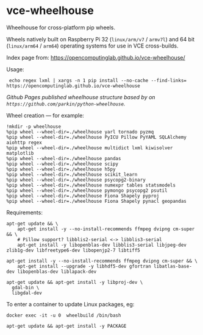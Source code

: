# vce-wheelhouse
Wheelhouse for cross-platform pip wheels.

Wheels natively built on Raspberry Pi 32 (`linux/arm/v7` / `armv7l`) and 64 bit (`linux/arm64` / `arm64`) operating systems for use in VCE cross-builds.

Index page from: https://opencomputinglab.github.io/vce-wheelhouse/

Usage: 

```
 echo regex lxml | xargs -n 1 pip install --no-cache --find-links= https://opencomputinglab.github.io/vce-wheelhouse
 ```

*Github Pages published wheelhouse structure based by on `https://github.com/parkin/python-wheelhouse`.*


Wheel creation — for example:

```
!mkdir -p wheelhouse
%pip wheel --wheel-dir=./wheelhouse yarl tornado pyzmq
%pip wheel --wheel-dir=./wheelhouse PyICU Pillow PyYAML SQLAlchemy aiohttp regex
%pip wheel --wheel-dir=./wheelhouse multidict lxml kiwisolver matplotlib
%pip wheel --wheel-dir=./wheelhouse pandas
%pip wheel --wheel-dir=./wheelhouse scipy
%pip wheel --wheel-dir=./wheelhouse h5py
%pip wheel --wheel-dir=./wheelhouse scikit_learn
%pip wheel --wheel-dir=./wheelhouse psycopg2-binary
%pip wheel --wheel-dir=./wheelhouse numexpr tables statsmodels
%pip wheel --wheel-dir=./wheelhouse pymongo psycopg2 psutil
%pip wheel --wheel-dir=./wheelhouse Fiona Shapely pyproj
%pip wheel --wheel-dir=./wheelhouse Fiona Shapely pynacl geopandas
```

Requirements:

```
apt-get update && \
    apt-get install -y --no-install-recommends ffmpeg dvipng cm-super && \
    # Pillow support? libblis2-serial <-> libblis3-serial
    apt-get install -y libopenblas-dev libblis3-serial libjpeg-dev zlib1g-dev libfreetype6-dev libopenjp2-7 libtiff5
    
apt-get install -y --no-install-recommends ffmpeg dvipng cm-super && \
    apt-get install --upgrade -y libhdf5-dev gfortran libatlas-base-dev libopenblas-dev liblapack-dev

apt-get update && apt-get install -y libproj-dev \
  gdal-bin \
  libgdal-dev
```

To enter a container to update Linux packages, eg:

```
docker exec -it -u 0  wheelbuild /bin/bash

apt-get update && apt-get install -y PACKAGE
```
